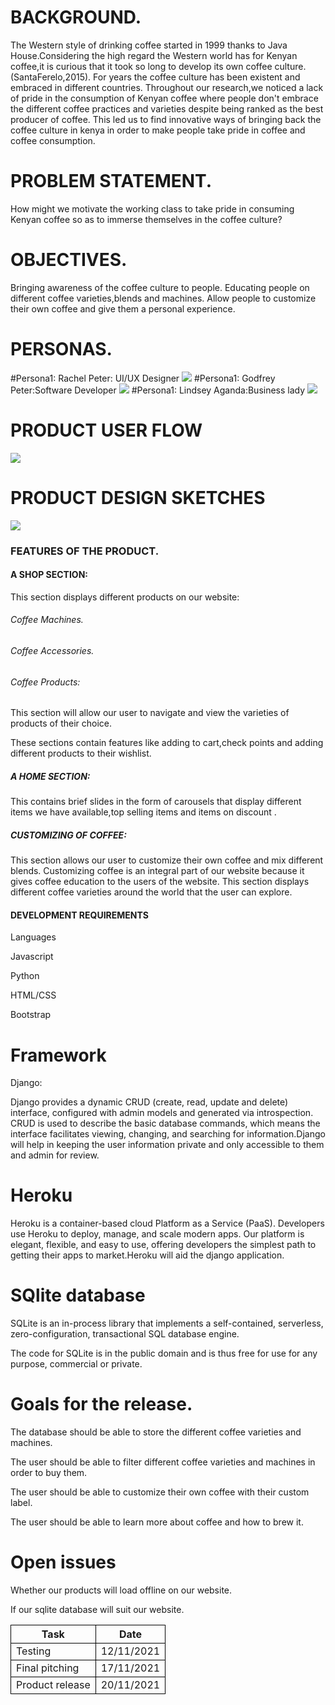 # BACKGROUND.
The Western style of drinking coffee started in 1999 thanks to  Java House.Considering the high regard the Western world has for Kenyan coffee,it is curious that it took so long to develop its own coffee culture.(SantaFerelo,2015). For years the coffee culture has been existent and embraced in different countries.
Throughout our research,we noticed a lack of pride in the consumption  of  Kenyan coffee where people don't embrace the different coffee practices and varieties despite being ranked as the best producer of coffee. 
This led us to find innovative ways of bringing back the coffee culture in kenya in order to make people take pride in coffee and coffee consumption.

# PROBLEM STATEMENT.
How might we motivate the working class to take pride in consuming Kenyan coffee so as to immerse themselves in the coffee culture?
# OBJECTIVES.
Bringing awareness of the coffee culture to people.
Educating people on different coffee varieties,blends and machines.
Allow people to customize their own coffee and give them a personal experience.


# PERSONAS.
 #Persona1: Rachel Peter: UI/UX Designer
<img src="images/Desktop - 2.png">
#Persona1: Godfrey Peter:Software Developer
<img src="images/Group 5.png">
#Persona1: Lindsey Aganda:Business lady
<img src="images/Group 4.png">

# PRODUCT USER FLOW
<img src="images/coffee hub (1).png">

# PRODUCT DESIGN SKETCHES
 <img src="images/IMG_20211024_121606_475.jpg">

### FEATURES OF THE PRODUCT.
#### A SHOP SECTION:

This section displays different products on our website:

###### Coffee Machines.

###### Coffee Accessories.

###### Coffee Products:

This section will allow our user to navigate and view the varieties of products of their choice.

These sections contain features like adding to cart,check points and adding different products to their wishlist.

##### A HOME SECTION:

This contains brief slides in the form of carousels that display different items we have available,top selling items and items on discount .

##### CUSTOMIZING OF COFFEE:

This section allows our user to customize their own coffee and mix different blends.
Customizing coffee is an integral part of our website because it gives coffee education to the users of the website.
 This section displays different coffee varieties around the world that the user can explore.

#### DEVELOPMENT REQUIREMENTS

 Languages

Javascript

Python

HTML/CSS

Bootstrap

# Framework
Django:

Django provides a dynamic CRUD (create, read, update and delete) interface, configured with admin models and generated via introspection. CRUD is used to describe the basic database commands, which means the interface facilitates viewing, changing, and searching for information.Django will help in keeping the user information private and only accessible to them and  admin for review.

# Heroku

 Heroku is a container-based cloud Platform as a Service (PaaS). Developers use Heroku to deploy, manage, and scale modern apps. Our platform is elegant, flexible, and easy to use, offering developers the simplest path to getting their apps to market.Heroku will aid the django application.

# SQlite database

SQLite is an in-process library that implements a self-contained, serverless, zero-configuration, transactional SQL database engine.

The code for SQLite is in the public domain and is thus free for use for any purpose, commercial or private.

# Goals for the release.

The database should be able to store the different coffee varieties and machines.

The user should be able to filter different coffee varieties and machines in order to buy them.

The user should be able to customize their own coffee with their custom label.

The user should be able to learn more about coffee and how to brew it.

# Open issues

Whether our products will load offline on our website.

If our sqlite database will suit our website.


<table>
    <tr>
      <th style="border: 1px solid black"> Task </th>
      <th style="border: 1px solid black"> Date </th>
    </tr>
    <tr>
      <td style="border: 1px solid black"> Testing </td>
      <td style="border: 1px solid black"> 12/11/2021 </td>
    </tr>
    <tr>
     <td style="border: 1px solid black"> Final pitching </td>
     <td style="border: 1px solid black"> 17/11/2021 </td>
    </tr>
    <tr>
     <td style="border: 1px solid black"> Product release </td>
     <td style="border: 1px solid black"> 20/11/2021 </td>
    </tr>
</table>